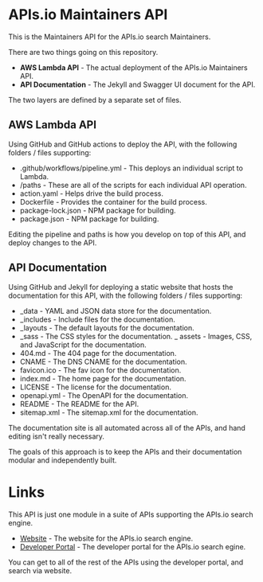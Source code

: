 # APIs.io Maintainers API
This is the Maintainers API for the APIs.io search Maintainers. 

There are two things going on this repository.

- **AWS Lambda API** - The actual deployment of the APIs.io Maintainers API.
- **API Documentation** - The Jekyll and Swagger UI document for the API.

The two layers are defined by a separate set of files.

## AWS Lambda API
Using GitHub and GitHub actions to deploy the API, with the following folders / files supporting:

- .github/workflows/pipeline.yml - This deploys an individual script to Lambda.
- /paths - These are all of the scripts for each individual API operation.
- action.yaml - Helps drive the build process.
- Dockerfile - Provides the container for the build process.
- package-lock.json - NPM package for building.
- package.json - NPM package for building.

Editing the pipeline and paths is how you develop on top of this API, and deploy changes to the API.

## API Documentation
Using GitHub and Jekyll for deploying a static website that hosts the documentation for this API, with the following folders / files supporting:

- _data - YAML and JSON data store for the documentation.
- _includes - Include files for the documentation.
- _layouts - The default layouts for the documentation.
- _sass - The CSS styles for the documentation.
_ assets - Images, CSS, and JavaScript for the documentation.
- 404.md - The 404 page for the documentation.
- CNAME - The DNS CNAME for the documentation.
- favicon.ico - The fav icon for the documentation.
- index.md - The home page for the documentation.
- LICENSE - The license for the documentation.
- openapi.yml - The OpenAPI for the documentation.
- README - The README for the API.
- sitemap.xml - The sitemap.xml for the documentation.

The documentation site is all automated across all of the APIs, and hand editing isn't really necessary.

The goals of this approach is to keep the APIs and their documentation modular and independently built.

# Links
This API is just one module in a suite of APIs supporting the APIs.io search engine.

- [Website](https://apis-io-site.apievangelist.com) - The website for the APIs.io search engine.
- [Developer Portal](https://apis-io-api.apievangelist.com) - The developer portal for the APIs.io search egine.

You can get to all of the rest of the APIs using the developer portal, and search via website.